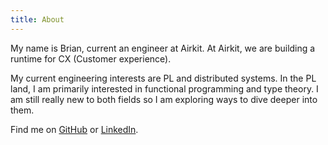 ```yaml
---
title: About
---
```


My name is Brian, current an engineer at Airkit. At Airkit, we are building a runtime for CX (Customer experience). 

My current engineering interests are PL and distributed systems. In the PL land, I am primarily interested in functional programming and type theory.
I am still really new to both fields so I am exploring ways to dive deeper into them.

Find me on [GitHub](https://github.com/brianshihruist) or [LinkedIn](https://www.linkedin.com/in/brian-shih/).
